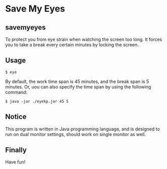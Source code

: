 # Save My Eyes
## savemyeyes
To protect you from eye strain when watching the screen too long.
It forces you to take a break every certain minutes by locking the screen.

## Usage

``$ eye``

By default, the work time span is 45 minutes, and the break span is 5 minutes.
Or, uou can also specify the time span by using the following command:

``$ java -jar ./eyekp.jar 45 5``

## Notice
This program is written in Java programming language, and is designed to run on dual monitor settings, should work on single monitor as well.

## Finally
Have fun!
